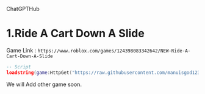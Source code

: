 ChatGPTHub
# 1.Ride A Cart Down A Slide
Game Link : ``` https://www.roblox.com/games/124398083342642/NEW-Ride-A-Cart-Down-A-Slide ```
```lua
-- Script
loadstring(game:HttpGet("https://raw.githubusercontent.com/manuisgod1231/scriptgui/main/script/Ride%20A%20Cart%20Down%20A%20Slide"))()
```
We will Add other game soon.
